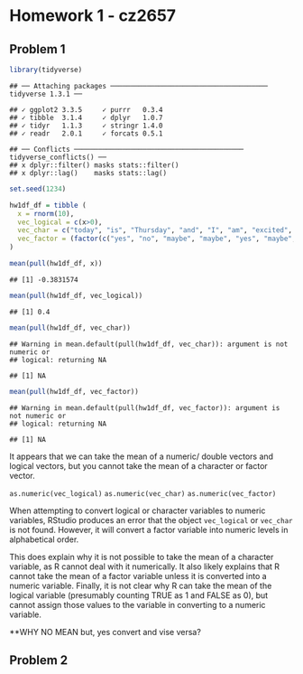 Homework 1 - cz2657
================

## Problem 1

``` r
library(tidyverse) 
```

    ## ── Attaching packages ─────────────────────────────────────── tidyverse 1.3.1 ──

    ## ✓ ggplot2 3.3.5     ✓ purrr   0.3.4
    ## ✓ tibble  3.1.4     ✓ dplyr   1.0.7
    ## ✓ tidyr   1.1.3     ✓ stringr 1.4.0
    ## ✓ readr   2.0.1     ✓ forcats 0.5.1

    ## ── Conflicts ────────────────────────────────────────── tidyverse_conflicts() ──
    ## x dplyr::filter() masks stats::filter()
    ## x dplyr::lag()    masks stats::lag()

``` r
set.seed(1234)

hw1df_df = tibble (
  x = rnorm(10), 
  vec_logical = c(x>0), 
  vec_char = c("today", "is", "Thursday", "and", "I", "am", "excited", "for", "Friday", "tomorrow"), 
  vec_factor = (factor(c("yes", "no", "maybe", "maybe", "yes", "maybe", "no", "yes", "yes", "no")))
)

mean(pull(hw1df_df, x))
```

    ## [1] -0.3831574

``` r
mean(pull(hw1df_df, vec_logical))
```

    ## [1] 0.4

``` r
mean(pull(hw1df_df, vec_char))
```

    ## Warning in mean.default(pull(hw1df_df, vec_char)): argument is not numeric or
    ## logical: returning NA

    ## [1] NA

``` r
mean(pull(hw1df_df, vec_factor))
```

    ## Warning in mean.default(pull(hw1df_df, vec_factor)): argument is not numeric or
    ## logical: returning NA

    ## [1] NA

It appears that we can take the mean of a numeric/ double vectors and
logical vectors, but you cannot take the mean of a character or factor
vector.

`as.numeric(vec_logical)` `as.numeric(vec_char)`
`as.numeric(vec_factor)`

When attempting to convert logical or character variables to numeric
variables, RStudio produces an error that the object `vec_logical` or
`vec_char` is not found. However, it will convert a factor variable into
numeric levels in alphabetical order.

This does explain why it is not possible to take the mean of a character
variable, as R cannot deal with it numerically. It also likely explains
that R cannot take the mean of a factor variable unless it is converted
into a numeric variable. Finally, it is not clear why R can take the
mean of the logical variable (presumably counting TRUE as 1 and FALSE as
0), but cannot assign those values to the variable in converting to a
numeric variable.

\*\*WHY NO MEAN but, yes convert and vise versa?

## Problem 2
